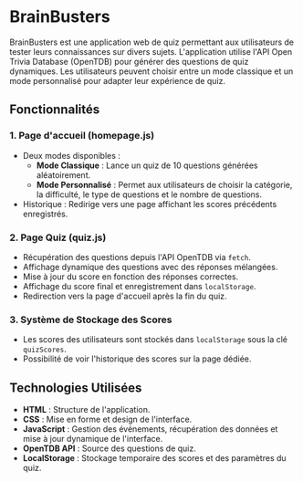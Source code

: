 # BrainBusters

BrainBusters est une application web de quiz permettant aux utilisateurs de tester leurs connaissances sur divers sujets. L'application utilise l'API Open Trivia Database (OpenTDB) pour générer des questions de quiz dynamiques. Les utilisateurs peuvent choisir entre un mode classique et un mode personnalisé pour adapter leur expérience de quiz.

## Fonctionnalités

### 1. **Page d'accueil (homepage.js)**
- Deux modes disponibles :
  - **Mode Classique** : Lance un quiz de 10 questions générées aléatoirement.
  - **Mode Personnalisé** : Permet aux utilisateurs de choisir la catégorie, la difficulté, le type de questions et le nombre de questions.
- Historique : Redirige vers une page affichant les scores précédents enregistrés.

### 2. **Page Quiz (quiz.js)**
- Récupération des questions depuis l'API OpenTDB via `fetch`.
- Affichage dynamique des questions avec des réponses mélangées.
- Mise à jour du score en fonction des réponses correctes.
- Affichage du score final et enregistrement dans `localStorage`.
- Redirection vers la page d'accueil après la fin du quiz.

### 3. **Système de Stockage des Scores**
- Les scores des utilisateurs sont stockés dans `localStorage` sous la clé `quizScores`.
- Possibilité de voir l'historique des scores sur la page dédiée.

## Technologies Utilisées
- **HTML** : Structure de l'application.
- **CSS** : Mise en forme et design de l'interface.
- **JavaScript** : Gestion des événements, récupération des données et mise à jour dynamique de l'interface.
- **OpenTDB API** : Source des questions de quiz.
- **LocalStorage** : Stockage temporaire des scores et des paramètres du quiz.